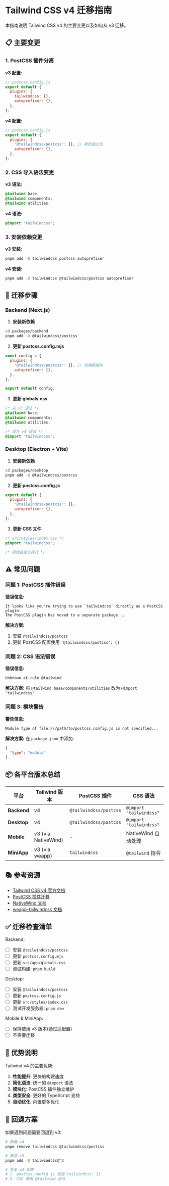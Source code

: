 # Tailwind CSS v4 迁移指南

本指南说明 Tailwind CSS v4 的主要变更以及如何从 v3 迁移。

## 📋 主要变更

### 1. PostCSS 插件分离

**v3 配置:**

```javascript
// postcss.config.js
export default {
  plugins: {
    tailwindcss: {},
    autoprefixer: {},
  },
};
```

**v4 配置:**

```javascript
// postcss.config.js
export default {
  plugins: {
    '@tailwindcss/postcss': {}, // 新的独立包
    autoprefixer: {},
  },
};
```

### 2. CSS 导入语法变更

**v3 语法:**

```css
@tailwind base;
@tailwind components;
@tailwind utilities;
```

**v4 语法:**

```css
@import 'tailwindcss';
```

### 3. 安装依赖变更

**v3 安装:**

```bash
pnpm add -D tailwindcss postcss autoprefixer
```

**v4 安装:**

```bash
pnpm add -D tailwindcss @tailwindcss/postcss autoprefixer
```

## 🔧 迁移步骤

### Backend (Next.js)

1. **安装新依赖**

```bash
cd packages/backend
pnpm add -D @tailwindcss/postcss
```

2. **更新 postcss.config.mjs**

```javascript
const config = {
  plugins: {
    '@tailwindcss/postcss': {}, // 改用新插件
    autoprefixer: {},
  },
};

export default config;
```

3. **更新 globals.css**

```css
/* 从 v3 语法 */
@tailwind base;
@tailwind components;
@tailwind utilities;

/* 改为 v4 语法 */
@import 'tailwindcss';
```

### Desktop (Electron + Vite)

1. **安装新依赖**

```bash
cd packages/desktop
pnpm add -D @tailwindcss/postcss
```

2. **更新 postcss.config.js**

```javascript
export default {
  plugins: {
    '@tailwindcss/postcss': {},
    autoprefixer: {},
  },
};
```

3. **更新 CSS 文件**

```css
/* src/styles/index.css */
@import 'tailwindcss';

/* 其他自定义样式 */
```

## ⚠️ 常见问题

### 问题 1: PostCSS 插件错误

**错误信息:**

```
It looks like you're trying to use `tailwindcss` directly as a PostCSS plugin.
The PostCSS plugin has moved to a separate package...
```

**解决方案:**

1. 安装 `@tailwindcss/postcss`
2. 更新 PostCSS 配置使用 `'@tailwindcss/postcss': {}`

### 问题 2: CSS 语法错误

**错误信息:**

```
Unknown at-rule @tailwind
```

**解决方案:** 将 `@tailwind base/components/utilities` 改为
`@import "tailwindcss"`

### 问题 3: 模块警告

**警告信息:**

```
Module type of file:///path/to/postcss.config.js is not specified...
```

**解决方案:** 在 `package.json` 中添加:

```json
{
  "type": "module"
}
```

## 📦 各平台版本总结

| 平台        | Tailwind 版本       | PostCSS 插件           | CSS 语法                |
| ----------- | ------------------- | ---------------------- | ----------------------- |
| **Backend** | v4                  | `@tailwindcss/postcss` | `@import "tailwindcss"` |
| **Desktop** | v4                  | `@tailwindcss/postcss` | `@import "tailwindcss"` |
| **Mobile**  | v3 (via NativeWind) | -                      | NativeWind 自动处理     |
| **MiniApp** | v3 (via weapp)      | `tailwindcss`          | `@tailwind` 指令        |

## 📚 参考资源

- [Tailwind CSS v4 官方文档](https://tailwindcss.com/docs/v4-beta)
- [PostCSS 插件迁移](https://tailwindcss.com/docs/upgrade-guide#migrating-to-the-postcss-plugin)
- [NativeWind 文档](https://www.nativewind.dev/)
- [weapp-tailwindcss 文档](https://github.com/sonofmagic/weapp-tailwindcss)

## ✅ 迁移检查清单

Backend:

- [ ] 安装 `@tailwindcss/postcss`
- [ ] 更新 `postcss.config.mjs`
- [ ] 更新 `src/app/globals.css`
- [ ] 测试构建: `pnpm build`

Desktop:

- [ ] 安装 `@tailwindcss/postcss`
- [ ] 更新 `postcss.config.js`
- [ ] 更新 `src/styles/index.css`
- [ ] 测试开发服务器: `pnpm dev`

Mobile & MiniApp:

- [ ] 保持使用 v3 版本(通过适配器)
- [ ] 不需要迁移

## 🎯 优势说明

Tailwind v4 的主要优势:

1. **性能提升**: 更快的构建速度
2. **简化语法**: 统一的 `@import` 语法
3. **模块化**: PostCSS 插件独立维护
4. **类型安全**: 更好的 TypeScript 支持
5. **自动优化**: 内置更多优化

## 🔄 回退方案

如果遇到问题需要回退到 v3:

```bash
# 卸载 v4
pnpm remove tailwindcss @tailwindcss/postcss

# 安装 v3
pnpm add -D tailwindcss@^3

# 恢复 v3 配置
# 1. postcss.config.js 使用 tailwindcss: {}
# 2. CSS 使用 @tailwind 指令
```
